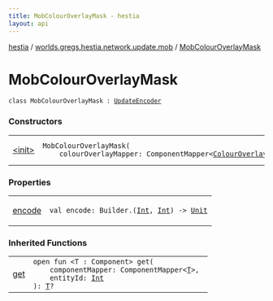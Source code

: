 ```yaml
---
title: MobColourOverlayMask - hestia
layout: api
---
```


<div class='api-docs-breadcrumbs'><a href="../../index.html">hestia</a> / <a href="../index.html">worlds.gregs.hestia.network.update.mob</a> / <a href="./index.html">MobColourOverlayMask</a></div>

# MobColourOverlayMask

<div class="signature"><code><span class="keyword">class </span><span class="identifier">MobColourOverlayMask</span>&nbsp;<span class="symbol">:</span>&nbsp;<a href="../../worlds.gregs.hestia.game.update/-update-encoder/index.html"><span class="identifier">UpdateEncoder</span></a></code></div>

### Constructors

<table class="api-docs-table">
<tbody>
<tr>
<td markdown="1">

<a href="-init-.html">&lt;init&gt;</a>


</td>
<td markdown="1">
<div class="signature"><code><span class="identifier">MobColourOverlayMask</span><span class="symbol">(</span><br/>&nbsp;&nbsp;&nbsp;&nbsp;<span class="parameterName" id="worlds.gregs.hestia.network.update.mob.MobColourOverlayMask$<init>(com.artemis.ComponentMapper((worlds.gregs.hestia.game.plugins.entity.components.update.ColourOverlay)))/colourOverlayMapper">colourOverlayMapper</span><span class="symbol">:</span>&nbsp;<span class="identifier">ComponentMapper</span><span class="symbol">&lt;</span><a href="../../worlds.gregs.hestia.game.plugins.entity.components.update/-colour-overlay/index.html"><span class="identifier">ColourOverlay</span></a><span class="symbol">&gt;</span><span class="symbol">)</span></code></div>

</td>
</tr>
</tbody>
</table>

### Properties

<table class="api-docs-table">
<tbody>
<tr>
<td markdown="1">

<a href="encode.html">encode</a>


</td>
<td markdown="1">
<div class="signature"><code><span class="keyword">val </span><span class="identifier">encode</span><span class="symbol">: </span><span class="identifier">Builder</span><span class="symbol">.</span><span class="symbol">(</span><a href="https://kotlinlang.org/api/latest/jvm/stdlib/kotlin/-int/index.html"><span class="identifier">Int</span></a><span class="symbol">,</span>&nbsp;<a href="https://kotlinlang.org/api/latest/jvm/stdlib/kotlin/-int/index.html"><span class="identifier">Int</span></a><span class="symbol">)</span>&nbsp;<span class="symbol">-&gt;</span>&nbsp;<a href="https://kotlinlang.org/api/latest/jvm/stdlib/kotlin/-unit/index.html"><span class="identifier">Unit</span></a></code></div>

</td>
</tr>
</tbody>
</table>

### Inherited Functions

<table class="api-docs-table">
<tbody>
<tr>
<td markdown="1">

<a href="../../worlds.gregs.hestia.game.update/-update-encoder/get.html">get</a>


</td>
<td markdown="1">
<div class="signature"><code><span class="keyword">open</span> <span class="keyword">fun </span><span class="symbol">&lt;</span><span class="identifier">T</span>&nbsp;<span class="symbol">:</span>&nbsp;<span class="identifier">Component</span><span class="symbol">&gt;</span> <span class="identifier">get</span><span class="symbol">(</span><br/>&nbsp;&nbsp;&nbsp;&nbsp;<span class="parameterName" id="worlds.gregs.hestia.game.update.UpdateEncoder$get(com.artemis.ComponentMapper((worlds.gregs.hestia.game.update.UpdateEncoder.get.T)), kotlin.Int)/componentMapper">componentMapper</span><span class="symbol">:</span>&nbsp;<span class="identifier">ComponentMapper</span><span class="symbol">&lt;</span><a href="../../worlds.gregs.hestia.game.update/-update-encoder/get.html#T"><span class="identifier">T</span></a><span class="symbol">&gt;</span><span class="symbol">, </span><br/>&nbsp;&nbsp;&nbsp;&nbsp;<span class="parameterName" id="worlds.gregs.hestia.game.update.UpdateEncoder$get(com.artemis.ComponentMapper((worlds.gregs.hestia.game.update.UpdateEncoder.get.T)), kotlin.Int)/entityId">entityId</span><span class="symbol">:</span>&nbsp;<a href="https://kotlinlang.org/api/latest/jvm/stdlib/kotlin/-int/index.html"><span class="identifier">Int</span></a><br/><span class="symbol">)</span><span class="symbol">: </span><a href="../../worlds.gregs.hestia.game.update/-update-encoder/get.html#T"><span class="identifier">T</span></a><span class="symbol">?</span></code></div>

</td>
</tr>
</tbody>
</table>
